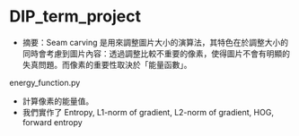 # DIP_term_project

- 摘要：Seam carving 是用來調整圖片大小的演算法，其特色在於調整大小的同時會考慮到圖片內容：透過調整比較不重要的像素，使得圖片不會有明顯的失真問題。而像素的重要性取決於「能量函數」。


energy_function.py
- 計算像素的能量值。
- 我們實作了 Entropy, L1-norm of gradient, L2-norm of gradient, HOG, forward entropy

## 
